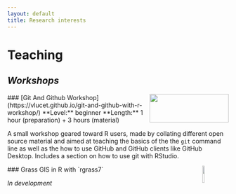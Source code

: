 ```yaml
---
layout: default
title: Research interests
---
```


# Teaching

## *Workshops*
<img align="right" width="180" height="65" class="classic_img" alt="" src="https://git-scm.com/images/logos/2color-lightbg@2x.png">
### [Git And Github Workshop](https://vlucet.github.io/git-and-github-with-r-workshop/)
**Level:** beginner  
**Length:** 1 hour (preparation) + 3 hours (material)  

A small workshop geared toward R users, made by collating different open source material and aimed at teaching the basics of the the `git` command line as well as the how to use GitHub and GitHub clients like GitHub Desktop. Includes a section on how to use git with RStudio.

<img style="float:right;width:10%;display:inline-block" hspace="10" class="classic_img" alt="" src="https://grass.osgeo.org/uploads/images/logo/grassgis_logo_colorlogo_text_alphabg.png">
### Grass GIS in R with `rgrass7`

*In development*
